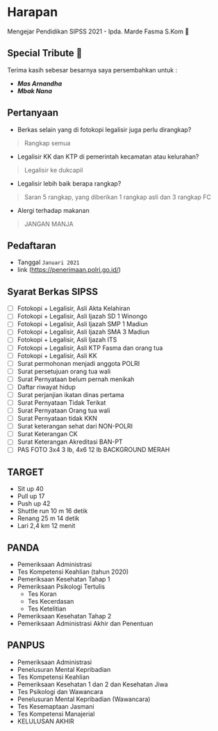 # Harapan
Mengejar Pendidikan SIPSS 2021 - Ipda. Marde Fasma S.Kom :cop:

## Special Tribute :bouquet:
Terima kasih sebesar besarnya saya persembahkan untuk :
- ***Mas Arnandha***
- ***Mbak Nana***


## Pertanyaan
- Berkas selain yang di fotokopi legalisir juga perlu dirangkap?
> Rangkap semua
- Legalisir KK dan KTP di pemerintah kecamatan atau kelurahan?
> Legalisir ke dukcapil
- Legalisir lebih baik berapa rangkap?
> Saran 5 rangkap, yang diberikan 1 rangkap asli dan 3 rangkap FC
- Alergi terhadap makanan
> JANGAN MANJA

## Pedaftaran
- Tanggal
`Januari 2021`
- link
(https://penerimaan.polri.go.id/)

## Syarat Berkas SIPSS
- [ ] Fotokopi + Legalisir, Asli Akta Kelahiran
- [ ] Fotokopi + Legalisir, Asli Ijazah SD 1 Winongo
- [ ] Fotokopi + Legalisir, Asli Ijazah SMP 1 Madiun
- [ ] Fotokopi + Legalisir, Asli Ijazah SMA 3 Madiun
- [ ] Fotokopi + Legalisir, Asli Ijazah ITS
- [ ] Fotokopi + Legalisir, Asli KTP Fasma dan orang tua
- [ ] Fotokopi + Legalisir, Asli KK
- [ ] Surat permohonan menjadi anggota POLRI
- [ ] Surat persetujuan orang tua wali
- [ ] Surat Pernyataan belum pernah menikah
- [ ] Daftar riwayat hidup
- [ ] Surat perjanjian ikatan dinas pertama
- [ ] Surat Pernyataan Tidak Terikat
- [ ] Surat Pernyataan Orang tua wali
- [ ] Surat Pernyataan tidak KKN
- [ ] Surat keterangan sehat dari NON-POLRI
- [ ] Surat Keterangan CK
- [ ] Surat Keterangan Akreditasi BAN-PT
- [ ] PAS FOTO 3x4 3 lb, 4x6 12 lb BACKGROUND MERAH

## TARGET
- Sit up 40
- Pull up 17
- Push up 42
- Shuttle run 10 m 16 detik
- Renang 25 m 14 detik
- Lari 2,4 km 12 menit


## PANDA
- Pemeriksaan Administrasi
- Tes Kompetensi Keahlian (tahun 2020)
- Pemeriksaan Kesehatan Tahap 1
- Pemeriksaan Psikologi Tertulis
  - Tes Koran
  - Tes Kecerdasan
  - Tes Ketelitian
- Pemeriksaan Kesehatan Tahap 2
- Pemeriksaan Administrasi Akhir dan Penentuan

## PANPUS
- Pemeriksaan Administrasi
- Penelusuran Mental Kepribadian
- Tes Kompetensi Keahlian
- Pemeriksaan Kesehatan 1 dan 2 dan Kesehatan Jiwa
- Tes Psikologi dan Wawancara
- Penelusuran Mental Kepribadian (Wawancara)
- Tes Kesemaptaan Jasmani
- Tes Kompetensi Manajerial
- KELULUSAN AKHIR
